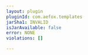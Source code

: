 ```yaml
---
layout: plugin
pluginId: com.aefox.templates
jarSha1: INVALID
isJarAvailable: false
error: NONE
violations: []

---
```

